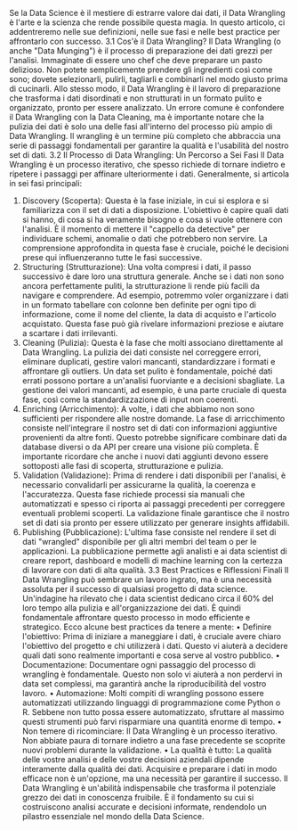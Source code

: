 Se la Data Science è il mestiere di estrarre valore dai dati, il Data Wrangling è l'arte e la scienza che rende possibile questa magia. In questo articolo, ci addentreremo nelle sue definizioni, nelle sue fasi e nelle best practice per affrontarlo con successo.
3.1 Cos'è il Data Wrangling?
Il Data Wrangling (o anche "Data Munging") è il processo di preparazione dei dati grezzi per l'analisi. Immaginate di essere uno chef che deve preparare un pasto delizioso. Non potete semplicemente prendere gli ingredienti così come sono; dovete selezionarli, pulirli, tagliarli e combinarli nel modo giusto prima di cucinarli. Allo stesso modo, il Data Wrangling è il lavoro di preparazione che trasforma i dati disordinati e non strutturati in un formato pulito e organizzato, pronto per essere analizzato.
Un errore comune è confondere il Data Wrangling con la Data Cleaning, ma è importante notare che la pulizia dei dati è solo una delle fasi all'interno del processo più ampio di Data Wrangling. Il wrangling è un termine più completo che abbraccia una serie di passaggi fondamentali per garantire la qualità e l'usabilità del nostro set di dati.
3.2 Il Processo di Data Wrangling: Un Percorso a Sei Fasi
Il Data Wrangling è un processo iterativo, che spesso richiede di tornare indietro e ripetere i passaggi per affinare ulteriormente i dati. Generalmente, si articola in sei fasi principali:
1. Discovery (Scoperta): Questa è la fase iniziale, in cui si esplora e si familiarizza con il set di dati a disposizione. L'obiettivo è capire quali dati si hanno, di cosa si ha veramente bisogno e cosa si vuole ottenere con l'analisi. È il momento di mettere il "cappello da detective" per individuare schemi, anomalie o dati che potrebbero non servire. La comprensione approfondita in questa fase è cruciale, poiché le decisioni prese qui influenzeranno tutte le fasi successive.
2. Structuring (Strutturazione): Una volta compresi i dati, il passo successivo è dare loro una struttura generale. Anche se i dati non sono ancora perfettamente puliti, la strutturazione li rende più facili da navigare e comprendere. Ad esempio, potremmo voler organizzare i dati in un formato tabellare con colonne ben definite per ogni tipo di informazione, come il nome del cliente, la data di acquisto e l'articolo acquistato. Questa fase può già rivelare informazioni preziose e aiutare a scartare i dati irrilevanti.
3. Cleaning (Pulizia): Questa è la fase che molti associano direttamente al Data Wrangling. La pulizia dei dati consiste nel correggere errori, eliminare duplicati, gestire valori mancanti, standardizzare i formati e affrontare gli 
outliers. Un data set pulito è fondamentale, poiché dati errati possono portare a un'analisi fuorviante e a decisioni sbagliate. La gestione dei valori mancanti, ad esempio, è una parte cruciale di questa fase, così come la standardizzazione di input non coerenti.
4. Enriching (Arricchimento): A volte, i dati che abbiamo non sono sufficienti per rispondere alle nostre domande. La fase di arricchimento consiste nell'integrare il nostro set di dati con informazioni aggiuntive provenienti da altre fonti. Questo potrebbe significare combinare dati da database diversi o da API per creare una visione più completa. È importante ricordare che anche i nuovi dati aggiunti devono essere sottoposti alle fasi di scoperta, strutturazione e pulizia.
5. Validation (Validazione): Prima di rendere i dati disponibili per l'analisi, è necessario convalidarli per assicurarne la qualità, la coerenza e l'accuratezza. Questa fase richiede processi sia manuali che automatizzati e spesso ci riporta ai passaggi precedenti per correggere eventuali problemi scoperti. La validazione finale garantisce che il nostro set di dati sia pronto per essere utilizzato per generare insights affidabili.
6. Publishing (Pubblicazione): L'ultima fase consiste nel rendere il set di dati "wrangled" disponibile per gli altri membri del team o per le applicazioni. La pubblicazione permette agli analisti e ai data scientist di creare report, dashboard e modelli di machine learning con la certezza di lavorare con dati di alta qualità.
3.3 Best Practices e Riflessioni Finali
Il Data Wrangling può sembrare un lavoro ingrato, ma è una necessità assoluta per il successo di qualsiasi progetto di data science. Un'indagine ha rilevato che i data scientist dedicano circa il 60% del loro tempo alla pulizia e all'organizzazione dei dati. È quindi fondamentale affrontare questo processo in modo efficiente e strategico.
Ecco alcune best practices da tenere a mente:
•	Definire l'obiettivo: Prima di iniziare a maneggiare i dati, è cruciale avere chiaro l'obiettivo del progetto e chi utilizzerà i dati. Questo vi aiuterà a decidere quali dati sono realmente importanti e cosa serve al vostro pubblico.
•	Documentazione: Documentare ogni passaggio del processo di wrangling è fondamentale. Questo non solo vi aiuterà a non perdervi in data set complessi, ma garantirà anche la riproducibilità del vostro lavoro.
•	Automazione: Molti compiti di wrangling possono essere automatizzati utilizzando linguaggi di programmazione come Python o R. Sebbene non tutto possa essere automatizzato, sfruttare al massimo questi strumenti può farvi risparmiare una quantità enorme di tempo.
•	Non temere di ricominciare: Il Data Wrangling è un processo iterativo. Non abbiate paura di tornare indietro a una fase precedente se scoprite nuovi problemi durante la validazione.
•	La qualità è tutto: La qualità delle vostre analisi e delle vostre decisioni aziendali dipende interamente dalla qualità dei dati. Acquisire e preparare i dati in modo efficace non è un'opzione, ma una necessità per garantire il successo.
Il Data Wrangling è un'abilità indispensabile che trasforma il potenziale grezzo dei dati in conoscenza fruibile. È il fondamento su cui si costruiscono analisi accurate e decisioni informate, rendendolo un pilastro essenziale nel mondo della Data Science.
